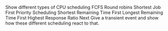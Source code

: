 Show different types of CPU scheduling 
FCFS
Round robins
Shortest Job First
Priority Scheduling
Shortest Remaining Time First
Longest Remaining Time First
Highest Response Ratio Next
Give a transient event and show how these different scheduling react to that.
